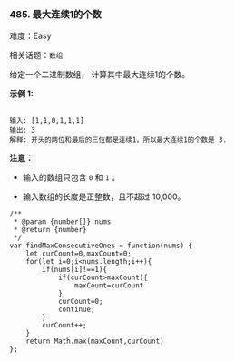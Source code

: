 ### 485. 最大连续1的个数

难度：Easy

相关话题：`数组`

给定一个二进制数组， 计算其中最大连续1的个数。



**示例 1:** 



```

输入: [1,1,0,1,1,1]
输出: 3
解释: 开头的两位和最后的三位都是连续1，所以最大连续1的个数是 3.
```


**注意：** 




* 输入的数组只包含 `0`  和 `1` 。

* 输入数组的长度是正整数，且不超过 10,000。




```
/**
 * @param {number[]} nums
 * @return {number}
 */
var findMaxConsecutiveOnes = function(nums) {
    let curCount=0,maxCount=0;
    for(let i=0;i<nums.length;i++){
        if(nums[i]!==1){
            if(curCount>maxCount){
                maxCount=curCount
            }
            curCount=0;
            continue;
        }
        curCount++;
    }
    return Math.max(maxCount,curCount)
};
```


